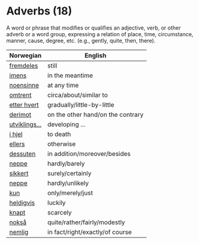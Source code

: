 # Adverbs (18)

A word or phrase that modifies or qualifies an adjective, verb, or other adverb or a word group, expressing a relation of place, time, circumstance, manner, cause, degree, etc. (e.g., gently, quite, then, there).

| Norwegian | English |
| --- | --- |
| [fremdeles](https://www.ordnett.no/search?language=no&phrase=fremdeles) | still |
| [imens](https://www.ordnett.no/search?language=no&phrase=imens) | in the meantime |
| [noensinne](https://www.ordnett.no/search?language=no&phrase=noensinne) | at any time |
| [omtrent](https://www.ordnett.no/search?language=no&phrase=omtrent) | circa/about/similar to |
| [etter hvert](https://www.ordnett.no/search?language=no&phrase=etter%20hvert) | gradually/little-by-little |
| [derimot](https://www.ordnett.no/search?language=no&phrase=derimot) | on the other hand/on the contrary |
| [utviklings...](https://www.ordnett.no/search?language=no&phrase=utviklings...) | developing ... |
| [i hjel](https://www.ordnett.no/search?language=no&phrase=i%20hjel) | to death |
| [ellers](https://www.ordnett.no/search?language=no&phrase=ellers) | otherwise |
| [dessuten](https://www.ordnett.no/search?language=no&phrase=dessuten) | in addition/moreover/besides |
| [neppe](https://www.ordnett.no/search?language=no&phrase=neppe) | hardly/barely |
| [sikkert](https://www.ordnett.no/search?language=no&phrase=sikkert) | surely/certainly |
| [neppe](https://www.ordnett.no/search?language=no&phrase=neppe) | hardly/unlikely |
| [kun](https://www.ordnett.no/search?language=no&phrase=kun) | only/merely/just |
| [heldigvis](https://www.ordnett.no/search?language=no&phrase=heldigvis) | luckily |
| [knapt](https://www.ordnett.no/search?language=no&phrase=knapt) | scarcely |
| [nokså](https://www.ordnett.no/search?language=no&phrase=nokså) | quite/rather/fairly/modestly |
| [nemlig](https://www.ordnett.no/search?language=no&phrase=nemlig) | in fact/right/exactly/of course |

